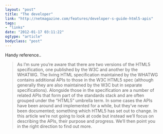```yaml
---
layout: "post"
title: "The developer"
link: "http://netmagazine.com/features/developer-s-guide-html5-apis"
tags: 
- "links"
date: "2012-01-17 03:11:22"
ogtype: "article"
bodyclass: "post"
---
```


Handy reference..

> As I’m sure you’re aware that there are two versions of the HTML5 specification, one published by the W3C and another by the WHATWG. The living HTML specification maintained by the WHATWG contains additional APIs to those in the W3C HTML5 spec (although generally they are also maintained by the W3C but in separate specifications). Alongside those in the specification are a number of related APIs that form part of the standards stack and are often grouped under the “HTML5” umbrella term. In some cases the APIs have been around and implemented for a while, but they’ve never been documented; something which HTML5 has set out to change. In this article we’re not going to look at code but instead we’ll focus on describing the APIs, their purpose and progress. We’ll then point you in the right direction to find out more.